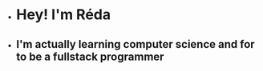 - # Hey! I'm Réda
- ##  I'm actually learning computer science and for to be a fullstack programmer

<!---

![from assets] 
(https://github.com/Reda21-eng/Reda21-eng/blob/main/github-header-image.png?raw=true)
Reda21-eng/Reda21-eng is a ✨ special ✨ repository because its `README.md` (this file) appears on your GitHub profile.
You can click the Preview link to take a look at your changes.
--->
